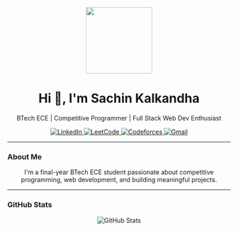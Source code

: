 <!-- README.md -->

<p align="center">
  <img src="https://media.giphy.com/media/26BRzozg4TCBXv6QU/giphy.gif" width="150"/>
</p>

<h1 align="center">Hi 👋, I'm Sachin Kalkandha</h1>
<p align="center">BTech ECE | Competitive Programmer | Full Stack Web Dev Enthusiast</p>

<p align="center">
  <a href="https://www.linkedin.com/in/(https://linkedin.com/in/sachin-kalkandha20881)/" target="_blank">
    <img src="https://img.shields.io/badge/LinkedIn-0A66C2?style=for-the-badge&logo=linkedin&logoColor=white" alt="LinkedIn"/>
  </a>
  <a href="https://leetcode.com/[your-leetcode](https://leetcode.com/sachin11729)/" target="_blank">
    <img src="https://img.shields.io/badge/LeetCode-FFA116?style=for-the-badge&logo=leetcode&logoColor=white" alt="LeetCode"/>
  </a>
  <a href="https://codeforces.com/profile/[your-cf](https://codeforces.com/profile/Sachin128)" target="_blank">
    <img src="https://img.shields.io/badge/Codeforces-1F8ACB?style=for-the-badge&logo=codeforces&logoColor=white" alt="Codeforces"/>
  </a>
  <a href="mailto:sachinkalkandha11@gmail.com" target="_blank">
    <img src="https://img.shields.io/badge/Gmail-D14836?style=for-the-badge&logo=gmail&logoColor=white" alt="Gmail"/>
  </a>
</p>

---

### About Me
<p align="center">
I'm a final-year BTech ECE student passionate about competitive programming, web development, and building meaningful projects.
</p>

---

### GitHub Stats
<p align="center">
  <img src="https://github-readme-stats.vercel.app/api?username=your-github&show_icons=true&theme=tokyonight" alt="GitHub Stats"/>
</p>
